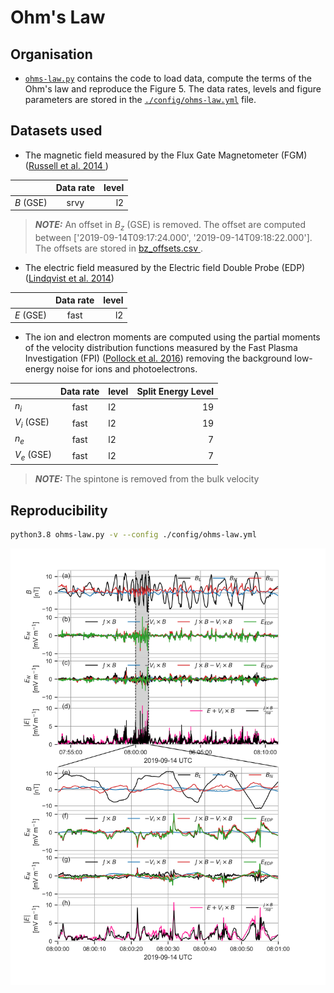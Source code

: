 # Ohm's Law

## Organisation
- [`ohms-law.py`](./ohms-law.py) contains the code to load data, compute the terms of the Ohm's law
 and reproduce the Figure 5. The data rates, levels and figure parameters are stored in the
  [`./config/ohms-law.yml`](./config/ohms-law.yml) file.   


## Datasets used
- The magnetic field measured by the Flux Gate Magnetometer (FGM) ([Russell et al. 2014
](https://link.springer.com/article/10.1007/s11214-014-0057-3))
 
|             |   Data rate   | level |
|-------------|:-------------:|------:|
| $`B`$ (GSE) | srvy          | l2    |

> **_NOTE:_**  An offset in $`B_z`$ (GSE) is removed. The offset are computed between ['2019-09-14T09:17:24.000', '2019-09-14T09:18:22.000']. The offsets are stored in [bz_offsets.csv
>](../data/bz_offsets.csv).

- The electric field measured by the Electric field Double Probe (EDP) ([Lindqvist et al. 2014](https://link.springer.com/article/10.1007/s11214-014-0116-9))
 
|             |   Data rate   | level |
|-------------|:-------------:|------:|
| $`E`$ (GSE) | fast          | l2    |


- The ion and electron moments are computed using the partial moments of the velocity
 distribution functions measured by the Fast Plasma Investigation (FPI) ([Pollock et al. 2016](https://link.springer.com/article/10.1007/s11214-016-0245-4)) removing the background low-energy noise for ions and photoelectrons.

|                |   Data rate   | level | Split Energy Level |
|:---------------|:-------------:|:------|-------------------:|
| $`n_i`$        | fast          | l2    |        19          |
| $`V_i`$ (GSE)  | fast          | l2    |        19          |
| $`n_e`$        | fast          | l2    |         7          |
| $`V_e`$ (GSE)  | fast          | l2    |         7          |


> **_NOTE:_** The spintone is removed from the bulk velocity

## Reproducibility
```bash
python3.8 ohms-law.py -v --config ./config/ohms-law.yml
```

[![Figure 5](../figures/figure_5.png)](../figures/figure_5.png)


